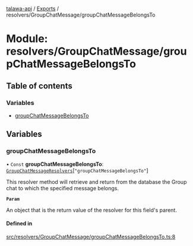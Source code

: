 [talawa-api](../README.md) / [Exports](../modules.md) / resolvers/GroupChatMessage/groupChatMessageBelongsTo

# Module: resolvers/GroupChatMessage/groupChatMessageBelongsTo

## Table of contents

### Variables

- [groupChatMessageBelongsTo](resolvers_GroupChatMessage_groupChatMessageBelongsTo.md#groupchatmessagebelongsto)

## Variables

### groupChatMessageBelongsTo

• `Const` **groupChatMessageBelongsTo**: [`GroupChatMessageResolvers`](types_generatedGraphQLTypes.md#groupchatmessageresolvers)[``"groupChatMessageBelongsTo"``]

This resolver method will retrieve and return from the database the Group chat to which the specified message belongs.

**`Param`**

An object that is the return value of the resolver for this field's parent.

#### Defined in

[src/resolvers/GroupChatMessage/groupChatMessageBelongsTo.ts:8](https://github.com/PalisadoesFoundation/talawa-api/blob/ca38e6d/src/resolvers/GroupChatMessage/groupChatMessageBelongsTo.ts#L8)
